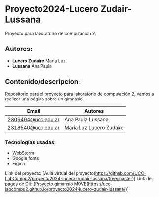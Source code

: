 # Proyecto2024-Lucero Zudair-Lussana
Proyecto para laboratorio de computación 2. 
## Autores: 
* **Lucero Zudaire** Maria Luz
* **Lussana** Ana Paula

## Contenido/descripcion: 
Repositorio para el proyecto para laboratorio de computación 2, vamos a realizar una página sobre un gimnasio.

| Email | Autores |
|-------|---------|
|2306404@ucc.edu.ar|Ana Paula Lussana|
|2318540@ucc.edu.ar|Maria Luz Lucero Zudaire|

### Tecnologías usadas:
* WebStorm
* Google fonts
* Figma

Link del proyecto: [Aula virtual del proyecto(https://github.com/UCC-LabCompu2/proyecto2024-lucero-zudair-lussana/tree/master)]
Link de pages de Git: [Proyecto gimansio MOVE(https://ucc-labcompu2.github.io/proyecto2024-lucero-zudair-lussana/)]
